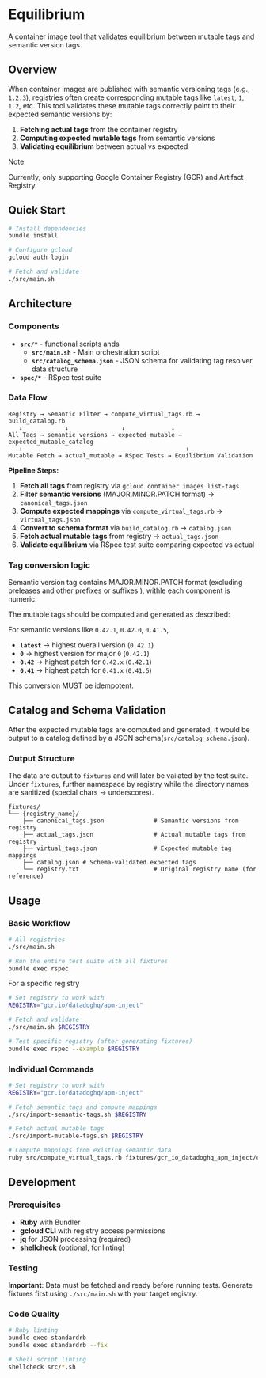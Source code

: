 # Equilibrium

A container image tool that validates equilibrium between mutable tags and semantic version tags.

## Overview

When container images are published with semantic versioning tags (e.g., `1.2.3`), registries often create corresponding mutable tags like `latest`, `1`, `1.2`, etc. This tool validates these mutable tags correctly point to their expected semantic versions by:

1. **Fetching actual tags** from the container registry
2. **Computing expected mutable tags** from semantic versions
3. **Validating equilibrium** between actual vs expected

> [!NOTE]
> Currently, only supporting Google Container Registry (GCR) and Artifact Registry.

## Quick Start

```bash
# Install dependencies
bundle install

# Configure gcloud
gcloud auth login

# Fetch and validate
./src/main.sh
```

## Architecture

### Components

- **`src/*`** - functional scripts ands
  - **`src/main.sh`** - Main orchestration script
  - **`src/catalog_schema.json`** - JSON schema for validating tag resolver data structure
- **`spec/*`** - RSpec test suite

### Data Flow

```
Registry → Semantic Filter → compute_virtual_tags.rb → build_catalog.rb
   ↓            ↓               ↓             ↓
All Tags → semantic_versions → expected_mutable → expected_mutable_catalog
   ↓                                              ↓
Mutable Fetch → actual_mutable → RSpec Tests → Equilibrium Validation
```

**Pipeline Steps:**
1. **Fetch all tags** from registry via `gcloud container images list-tags`
2. **Filter semantic versions** (MAJOR.MINOR.PATCH format) → `canonical_tags.json`
3. **Compute expected mappings** via `compute_virtual_tags.rb` → `virtual_tags.json`
4. **Convert to schema format** via `build_catalog.rb` → `catalog.json`
5. **Fetch actual mutable tags** from registry → `actual_tags.json`
6. **Validate equilibrium** via RSpec test suite comparing expected vs actual

### Tag conversion logic

Semantic version tag contains MAJOR.MINOR.PATCH format (excluding preleases and other prefixes or suffixes ), withle each component is numeric.

The mutable tags should be computed and generated as described:

For semantic versions like `0.42.1`, `0.42.0`, `0.41.5`,

- **`latest`** → highest overall version (`0.42.1`)
- **`0`** → highest version for major `0` (`0.42.1`)
- **`0.42`** → highest patch for `0.42.x` (`0.42.1`)
- **`0.41`** → highest patch for `0.41.x` (`0.41.5`)

This conversion MUST be idempotent.

## Catalog and Schema Validation

After the expected mutable tags are computed and generated, it would be output to a catalog defined by a JSON schema(`src/catalog_schema.json`).

### Output Structure

The data are output to `fixtures` and will later be vailated by the test suite. Under `fixtures`, further namespace by registry while the directory names are sanitized (special chars → underscores).

```
fixtures/
└── {registry_name}/
    ├── canonical_tags.json              # Semantic versions from registry
    ├── actual_tags.json                 # Actual mutable tags from registry
    ├── virtual_tags.json                # Expected mutable tag mappings
    ├── catalog.json # Schema-validated expected tags
    └── registry.txt                     # Original registry name (for reference)
```

## Usage

### Basic Workflow

```bash
# All registries
./src/main.sh

# Run the entire test suite with all fixtures
bundle exec rspec
```

For a specific registry

```bash
# Set registry to work with
REGISTRY="gcr.io/datadoghq/apm-inject"

# Fetch and validate
./src/main.sh $REGISTRY

# Test specific registry (after generating fixtures)
bundle exec rspec --example $REGISTRY
```

### Individual Commands

```bash
# Set registry to work with
REGISTRY="gcr.io/datadoghq/apm-inject"

# Fetch semantic tags and compute mappings
./src/import-semantic-tags.sh $REGISTRY

# Fetch actual mutable tags
./src/import-mutable-tags.sh $REGISTRY

# Compute mappings from existing semantic data
ruby src/compute_virtual_tags.rb fixtures/gcr_io_datadoghq_apm_inject/canonical_tags.json
```

## Development

### Prerequisites

- **Ruby** with Bundler
- **gcloud CLI** with registry access permissions
- **jq** for JSON processing (required)
- **shellcheck** (optional, for linting)

### Testing

**Important**: Data must be fetched and ready before running tests. Generate fixtures first using `./src/main.sh` with your target registry.

### Code Quality

```bash
# Ruby linting
bundle exec standardrb
bundle exec standardrb --fix

# Shell script linting
shellcheck src/*.sh
```
